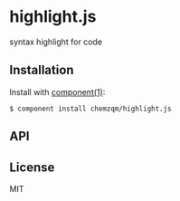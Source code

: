 
# highlight.js

  syntax highlight for code

## Installation

  Install with [component(1)](http://component.io):

    $ component install chemzqm/highlight.js

## API



## License

  MIT
